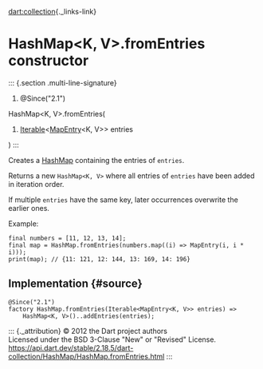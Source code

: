 [dart:collection](../../dart-collection/dart-collection-library){._links-link}

HashMap\<K, V\>.fromEntries constructor
=======================================

::: {.section .multi-line-signature}
<div>

1.  \@Since(\"2.1\")

</div>

HashMap\<K, V\>.fromEntries(

1.  [Iterable](../../dart-core/iterable-class)\<[MapEntry](../../dart-core/mapentry-class)\<K,
    V\>\> entries

)
:::

Creates a [HashMap](../hashmap-class) containing the entries of
`entries`.

Returns a new `HashMap<K, V>` where all entries of `entries` have been
added in iteration order.

If multiple `entries` have the same key, later occurrences overwrite the
earlier ones.

Example:

``` {.language-dart data-language="dart"}
final numbers = [11, 12, 13, 14];
final map = HashMap.fromEntries(numbers.map((i) => MapEntry(i, i * i)));
print(map); // {11: 121, 12: 144, 13: 169, 14: 196}
```

Implementation {#source}
--------------

``` {.language-dart data-language="dart"}
@Since("2.1")
factory HashMap.fromEntries(Iterable<MapEntry<K, V>> entries) =>
    HashMap<K, V>()..addEntries(entries);
```

::: {._attribution}
© 2012 the Dart project authors\
Licensed under the BSD 3-Clause \"New\" or \"Revised\" License.\
<https://api.dart.dev/stable/2.18.5/dart-collection/HashMap/HashMap.fromEntries.html>
:::
